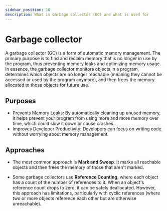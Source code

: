 ```yaml
---
sidebar_position: 10
description: What is Garbage collector (GC) and what is used for
---
```


# Garbage collector

A garbage collector (GC) is a form of automatic memory management. The primary
purpose is to find and reclaim memory that is no longer in use by the program,
thus preventing memory leaks and optimizing memory usage. In essence, the
garbage collector monitors objects in a program, determines which objects are no
longer reachable (meaning they cannot be accessed or used by the program
anymore), and then frees the memory allocated to those objects for future use.

## Purposes

- Prevents Memory Leaks: By automatically cleaning up unused memory, it helps
  prevent your program from using more and more memory over time, which could
  slow it down or cause crashes.
- Improves Developer Productivity: Developers can focus on writing code without
  worrying about memory management.

## Approaches

- The most common approach is **Mark and Sweep**. It marks all reachable objects
  and then frees the memory of those that aren't marked.

- Some garbage collectors use **Reference Counting**, where each object has a
  count of the number of references to it. When an object's reference count
  drops to zero, it can be safely deallocated. However, this approach has
  limitations, particularly with cyclic references (where two or more objects
  reference each other but are otherwise unreachable).
